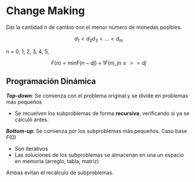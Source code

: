 # Change Making

Dar la cantidad $n$ de cambio con el menor número de monedas posibles.

$$d_1 < d_2 d_3 < \dots < d_m$$

n = 0, 1, 2, 3, 4, 5,

$$F(n) = \text{min} {F(n-dj)} + 1 F(n), jn \geq >= dj$$

## Programación Dinámica

_**Top-down**_: Se comienza con el problema original y se divide en problemas más pequeños

- Se recuelven los subproblemas de forma **recursiva**, verificando si ya se calculó antes.

_**Bottom-up**_: Se comienza por los subproblemas más pequeños. Caso base $F(0)$

- Son iterativos
- Las soluciones de los subproblemas se almacenan en una un espacio en memoria (arreglo, tabla, matriz)

Ambas evitan el recálculo de subproblemas.
